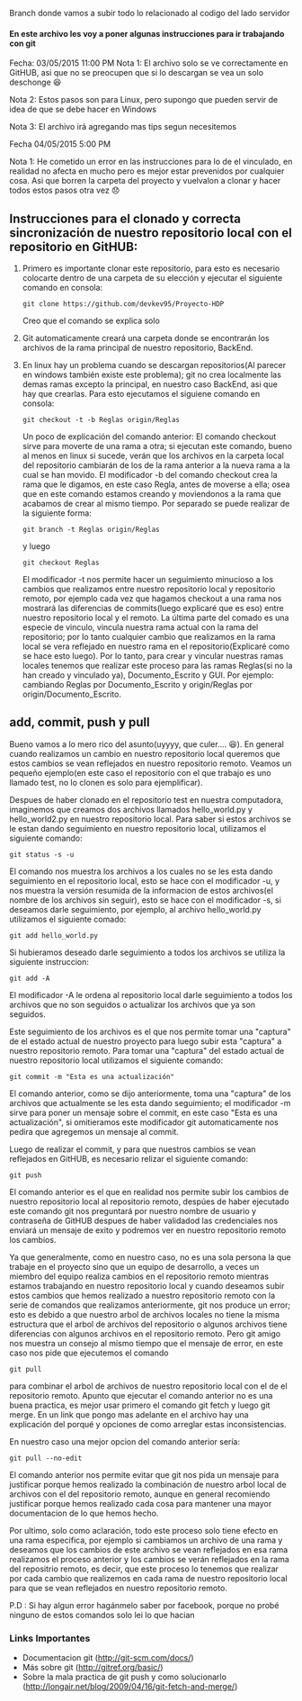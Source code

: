 Branch donde vamos a subir todo lo relacionado al codigo del lado servidor

#### En este archivo les voy a poner algunas instrucciones para ir trabajando con git

Fecha: 03/05/2015 11:00 PM
Nota 1: El archivo solo se ve correctamente en GitHUB, asi que no se preocupen que si lo descargan se vea un solo deschonge :laughing:

Nota 2: Estos pasos son para Linux, pero supongo que pueden servir de idea de que se debe hacer en Windows

Nota 3: El archivo irá agregando mas tips segun necesitemos

Fecha 04/05/2015 5:00 PM

Nota 1: He cometido un error en las instrucciones para lo de el vinculado, en realidad no afecta en mucho pero es mejor estar prevenidos por cualquier cosa. Asi que borren la carpeta del proyecto y vuelvalon a clonar y hacer todos estos pasos otra vez :disappointed: 

## Instrucciones para el clonado y correcta sincronización de nuestro repositorio local con el repositorio en GitHUB:

1. Primero es importante clonar este repositorio, para esto es necesario colocarte dentro de una carpeta de su elección y ejecutar el siguiente comando en consola:
	```console
	git clone https://github.com/devkev95/Proyecto-HDP
	```
	Creo que el comando se explica solo 

2. Git automaticamente creará una carpeta donde se encontrarán los archivos de la rama principal de nuestro repositorio, BackEnd.

3. En linux hay un problema cuando se descargan repositorios(Al parecer en windows también existe este problema); git no crea localmente las demas ramas excepto la principal, en nuestro caso BackEnd, asi que hay que crearlas. Para esto ejecutamos el siguiene comando en consola:
	```console
	git checkout -t -b Reglas origin/Reglas
	```
	Un poco de explicación del comando anterior:
	El comando  checkout sirve para moverte de una rama a otra; si ejecutan este comando, bueno al menos en linux si sucede, verán que los archivos en la carpeta local del repositorio cambiarán de los de la rama anterior a la nueva rama a la cual se han movido. El modificador -b del comando checkout crea la rama que le digamos, en este caso Regla, antes de moverse a ella; osea que en este comando estamos creando y moviendonos a la rama que acabamos de crear al mismo tiempo. Por separado se puede realizar de la siguiente forma: 
	```console  
	git branch -t Reglas origin/Reglas 
	``` 
	y luego

	```console  
	git checkout Reglas 
	``` 
	El modificador -t nos permite hacer un seguimiento minucioso a los cambios que realizamos entre nuestro repositorio local y repositorio remoto, por ejemplo cada vez que hagamos checkout a una rama nos mostrará las diferencias de commits(luego explicaré que es eso) entre nuestro repositorio local y el remoto. La última parte del comado es una especie de vinculo, vincula nuestra rama actual con la rama del repositorio; por lo tanto cualquier cambio que realizamos en la rama local se vera reflejado en nuestro rama en el repositorio(Explicaré como se hace esto luego). Por lo tanto, para crear y vincular nuestras ramas locales tenemos que realizar este proceso para las ramas Reglas(si no la han creado y vinculado ya), Documento_Escrito y GUI. Por ejemplo: cambiando Reglas por Documento_Escrito y origin/Reglas por origin/Documento_Escrito.

## add, commit, push y pull

Bueno vamos a lo mero rico del asunto(uyyyy, que culer.... :laughing:). En general cuando realizamos un cambio en nuestro repositorio local queremos que estos cambios se vean reflejados en nuestro repositorio remoto. Veamos un pequeño ejemplo(en este caso el repositorio con el que trabajo es uno llamado test, no lo clonen es solo para ejemplificar).

Despues de haber clonado en el repositorio test en nuestra computadora, imaginemos que creamos dos archivos llamados hello_world.py y hello_world2.py en nuestro repositorio local. Para saber si estos archivos se le estan dando seguimiento en nuestro repositorio local, utilizamos el siguiente comando:
```console  
git status -s -u
```
El comando nos muestra los archivos a los cuales no se les esta dando seguimiento en el repositorio local, esto se hace con el modificador -u, y nos muestra la versión resumida de la informacion de estos archivos(el nombre de los archivos sin seguir), esto se hace con el modificador -s, si deseamos darle seguimiento, por ejemplo, al archivo hello_world.py utilizamos el siguiente comado:
```console  
git add hello_world.py
```
Si hubieramos deseado darle seguimiento a todos los archivos se utiliza la siguiente instruccion:
```console  
git add -A
```
El modificador -A le ordena al repositorio local darle seguimiento a todos los archivos que no son seguidos o actualizar los archivos que ya son seguidos.

Este seguimiento de los archivos es el que nos permite tomar una "captura" de el estado actual de nuestro proyecto para luego subir esta "captura" a nuestro repositorio remoto. Para tomar una "captura" del estado actual de nuestro repositorio local utilizamos el siguiente comando:
```console  
git commit -m "Esta es una actualización"
``` 
El comando anterior, como se dijo anteriormente, toma una "captura" de los archivos que actualmente se les esta dando seguimiento; el modificador -m sirve para poner un mensaje sobre el commit, en este caso "Esta es una actualización", si omitieramos este modificador git automaticamente nos pedira que agregemos un mensaje al commit.

Luego de realizar el commit, y para que nuestros cambios se vean reflejados en GitHUB, es necesario relizar el siguiente comando:
```console  
git push
``` 
El comando anterior es el que en realidad nos permite subir los cambios de nuestro repositorio local al repositorio remoto, despúes de haber ejecutado este comando git nos preguntará por nuestro nombre de usuario y contraseña de GitHUB despues de haber validadod las credenciales nos enviará un mensaje de exito y podremos ver en nuestro repositorio remoto los cambios.

Ya que generalmente, como en nuestro caso, no es una sola persona la que trabaje en el proyecto sino que un equipo de desarrollo, a veces un miembro del equipo realiza cambios en el repositorio remoto mientras estamos trabajando en nuestro repositorio local y cuando deseamos subir estos cambios que hemos realizado a nuestro repositorio remoto con la serie de comandos que realizamos anteriormente, git nos produce un error; esto es debido a que nuestro arbol de archivos locales no tiene la misma estructura que el arbol de archivos del repositorio o algunos archivos tiene diferencias con algunos archivos en el repositorio remoto. Pero git amigo nos muestra un consejo al mismo tiempo que el mensaje de error, en este caso nos pide que ejecutemos el comando 
```console  
git pull
``` 
para combinar el arbol de archivos de nuestro repositorio local con el de el repositorio remoto. Apunto que ejecutar el comando anterior no es una buena practica, es mejor usar primero el comando git fetch y luego git merge. En un link que pongo mas adelante en el archivo hay una explicación del porqué y opciones de como arreglar estas inconsistencias.

En nuestro caso una mejor opcion del comando anterior sería:
```console  
git pull --no-edit
```   
El comando anterior nos permite evitar que git nos pida un mensaje para justificar porque hemos realizado la combinación de nuestro arbol local de archivos con el del repositorio remoto, aunque en general recomiendo justificar porque hemos realizado cada cosa para mantener una mayor documentacion de lo que hemos hecho.

Por ultimo, solo como aclaración, todo este proceso solo tiene efecto en una rama especifica, por ejemplo si cambiamos un archivo de una rama y deseamos que los cambios de este archivo se vean reflejados en esa rama realizamos el proceso anterior y los cambios se verán reflejados en la rama del repositrio remoto, es decir, que este proceso lo tenemos que realizar por cada cambio que realizemos en cada rama de nuestro repositorio local para que se vean reflejados en nuestro repositorio remoto. 

P.D : Si hay algun error hagánmelo saber por facebook, porque no probé ninguno de estos comandos solo lei lo que hacian

### Links Importantes
* Documentacion git (http://git-scm.com/docs/)
* Más sobre git (http://gitref.org/basic/)
* Sobre la mala practica de git push y como solucionarlo (http://longair.net/blog/2009/04/16/git-fetch-and-merge/)